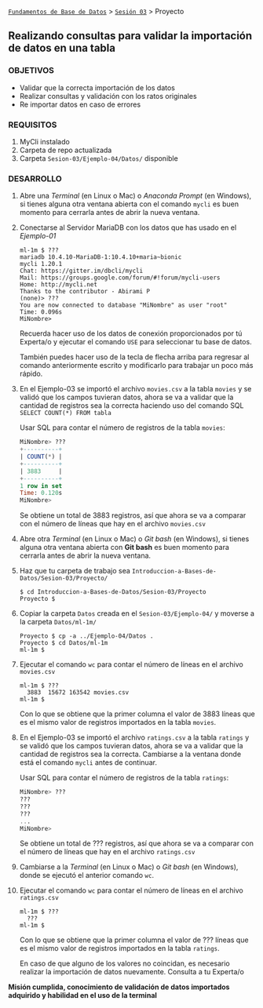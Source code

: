[`Fundamentos de Base de Datos`](../../Readme.md) > [`Sesión 03`](../Readme.md) > Proyecto
## Realizando consultas para validar la importación de datos en una tabla

### OBJETIVOS
- Validar que la correcta importación de los datos
- Realizar consultas y validación con los ratos originales
- Re importar datos en caso de errores

### REQUISITOS
1. MyCli instalado
1. Carpeta de repo actualizada
1. Carpeta `Sesion-03/Ejemplo-04/Datos/` disponible

### DESARROLLO
1. Abre una _Terminal_ (en Linux o Mac) o _Anaconda Prompt_ (en Windows), si tienes alguna otra ventana abierta con el comando `mycli` es buen momento para cerrarla antes de abrir la nueva ventana.

1. Conectarse al Servidor MariaDB con los datos que has usado en el _Ejemplo-01_
   ```console
   ml-1m $ ???
   mariadb 10.4.10-MariaDB-1:10.4.10+maria~bionic
   mycli 1.20.1
   Chat: https://gitter.im/dbcli/mycli
   Mail: https://groups.google.com/forum/#!forum/mycli-users
   Home: http://mycli.net
   Thanks to the contributor - Abirami P
   (none)> ???
   You are now connected to database "MiNombre" as user "root"
   Time: 0.096s
   MiNombre>
   ```
   Recuerda hacer uso de los datos de conexión proporcionados por tú Experta/o y ejecutar el comando `USE` para seleccionar tu base de datos.

   También puedes hacer uso de la tecla de flecha arriba para regresar al comando anteriormente escrito y modificarlo para trabajar un poco más rápido.

1. En el Ejemplo-03 se importó el archivo `movies.csv` a la tabla `movies` y se validó que los campos tuvieran datos, ahora se va a validar que la cantidad de registros sea la correcta haciendo uso del comando SQL `SELECT COUNT(*) FROM tabla`

   Usar SQL para contar el número de registros de la tabla `movies`:
   ```sql
   MiNombre> ???
   +----------+
   | COUNT(*) |
   +----------+
   | 3883     |
   +----------+
   1 row in set
   Time: 0.120s
   MiNombre>  
   ```
   Se obtiene un total de 3883 registros, así que ahora se va a comparar con el número de líneas que hay en el archivo `movies.csv`

1. Abre otra _Terminal_ (en Linux o Mac) o _Git bash_ (en Windows), si tienes alguna otra ventana abierta con __Git bash__ es buen momento para cerrarla antes de abrir la nueva ventana.

1. Haz que tu carpeta de trabajo sea `Introduccion-a-Bases-de-Datos/Sesion-03/Proyecto/`
   ```console
   $ cd Introduccion-a-Bases-de-Datos/Sesion-03/Proyecto
   Proyecto $
   ```

1. Copiar la carpeta `Datos` creada en el `Sesion-03/Ejemplo-04/` y moverse a la carpeta `Datos/ml-1m/`
   ```console
   Proyecto $ cp -a ../Ejemplo-04/Datos .
   Proyecto $ cd Datos/ml-1m
   ml-1m $
   ```

1. Ejecutar el comando `wc` para contar el número de líneas en el archivo `movies.csv`
   ```console
   ml-1m $ ???
     3883  15672 163542 movies.csv
   ml-1m $
   ```
   Con lo que se obtiene que la primer columna el valor de 3883 líneas que es el mismo valor de registros importados en la tabla `movies`.

1. En el Ejemplo-03 se importó el archivo `ratings.csv` a la tabla `ratings` y se validó que los campos tuvieran datos, ahora se va a validar que la cantidad de registros sea la correcta. Cambiarse a la ventana donde está el comando `mycli` antes de continuar.

   Usar SQL para contar el número de registros de la tabla `ratings`:
   ```sql
   MiNombre> ???
   ???
   ???
   ???
   ...
   MiNombre>  
   ```
   Se obtiene un total de ??? registros, así que ahora se va a comparar con el número de líneas que hay en el archivo `ratings.csv`

1. Cambiarse a la _Terminal_ (en Linux o Mac) o _Git bash_ (en Windows), donde se ejecutó el anterior comando `wc`.

1. Ejecutar el comando `wc` para contar el número de líneas en el archivo `ratings.csv`
   ```console
   ml-1m $ ???
     ???
   ml-1m $
   ```
   Con lo que se obtiene que la primer columna el valor de ??? líneas que es el mismo valor de registros importados en la tabla `ratings`.

   En caso de que alguno de los valores no coincidan, es necesario realizar la importación de datos nuevamente. Consulta a tu Experta/o

__Misión cumplida, conocimiento de validación de datos importados adquirido y habilidad en el uso de la terminal__
